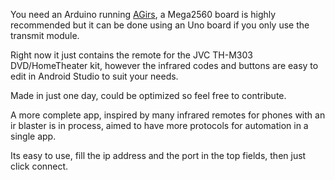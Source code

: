 You need an Arduino running [AGirs](https://github.com/bengtmartensson/AGirs/), a Mega2560 board is highly recommended but it can be done using an Uno board if you only use the transmit module.

Right now it just contains the remote for the JVC TH-M303 DVD/HomeTheater kit, however the infrared codes and buttons are easy to edit in Android Studio to suit your needs.

Made in just one day, could be optimized so feel free to contribute.

A more complete app, inspired by many infrared remotes for phones with an ir blaster is in process, aimed to have more protocols for automation in a single app.

Its easy to use, fill the ip address and the port in the top fields, then just click connect.
